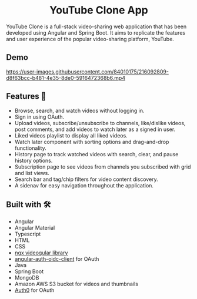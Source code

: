 <h1 align="center">YouTube Clone App </h1>
YouTube Clone is a full-stack video-sharing web application that has been developed using Angular and Spring Boot. It aims to replicate the features and user experience of the popular video-sharing platform, YouTube.

## Demo


https://user-images.githubusercontent.com/84010175/216092809-d8f63bcc-b481-4e35-8de0-5916472368b6.mp4


## Features 🚀

- Browse, search, and watch videos without logging in.
- Sign in using OAuth.
- Upload videos, subscribe/unsubscribe to channels, like/dislike videos, post comments, and add videos to watch later as a signed in user.
- Liked videos playlist to display all liked videos.
- Watch later component with sorting options and drag-and-drop functionality.
- History page to track watched videos with search, clear, and pause history options.
- Subscription page to see videos from channels you subscribed with grid and list views.
- Search bar and tag/chip filters for video content discovery.
- A sidenav for easy navigation throughout the application.

## Built with 🛠️

- Angular
- Angular Material
- Typescript
- HTML
- CSS
- [ngx videogular library](https://www.npmjs.com/package/@videogular/ngx-videogular)
- [angular-auth-oidc-client](https://github.com/damienbod/angular-auth-oidc-client) for OAuth
- Java
- Spring Boot
- MongoDB
- Amazon AWS S3 bucket for videos and thumbnails
- [Auth0](https://auth0.com/) for OAuth
